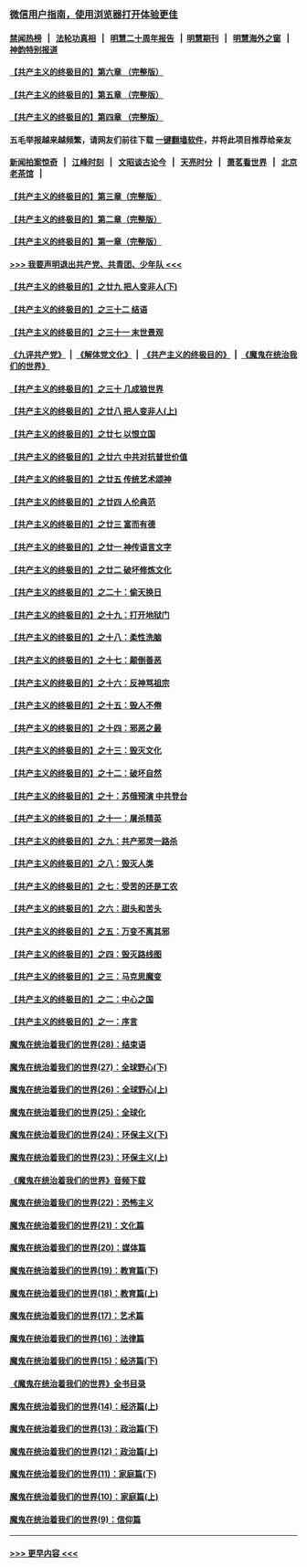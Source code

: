 ### [微信用户指南，使用浏览器打开体验更佳](https://github.com/gfw-breaker/banned-news1/blob/master/indexes/wechat-guide.md?t=0)
#### [禁闻热榜](热点新闻.md?t=0)  &nbsp;&nbsp;|&nbsp;&nbsp; [法轮功真相](https://github.com/gfw-breaker/truth/blob/master/README.md?t=0) &nbsp;&nbsp;|&nbsp;&nbsp; [明慧二十周年报告](https://github.com/gfw-breaker/mh-reports/blob/master/README.md?t=0) &nbsp;&nbsp;|&nbsp;&nbsp;[明慧期刊](https://github.com/gfw-breaker/mh-qikan) &nbsp;&nbsp;|&nbsp;&nbsp; [明慧海外之窗](https://github.com/gfw-breaker/mh-news/blob/master/README.md?t=0) &nbsp;&nbsp;|&nbsp;&nbsp; [神韵特别报道](https://github.com/gfw-breaker/mh-news/blob/master/shenyun.md?t=0)
#### [【共产主义的终极目的】第六章 （完整版）](../pages/nsc422/n11428913.md?t=02121233) 
#### [【共产主义的终极目的】第五章 （完整版）](../pages/nsc422/n11428912.md?t=02121233) 
#### [【共产主义的终极目的】第四章 （完整版）](../pages/nsc422/n11428907.md?t=02121233) 
#### 五毛举报越来越频繁，请网友们前往下载 [一键翻墙软件](https://github.com/gfw-breaker/ssr-accounts)，并将此项目推荐给亲友
#### [新闻拍案惊奇](https://github.com/gfw-breaker/banned-news1/blob/master/pages/link4.md) &nbsp;&nbsp;|&nbsp;&nbsp; [江峰时刻](https://github.com/gfw-breaker/banned-news1/blob/master/pages/link4.md) &nbsp;&nbsp;|&nbsp;&nbsp; [文昭谈古论今](https://github.com/gfw-breaker/banned-news1/blob/master/pages/link4.md) &nbsp;&nbsp;|&nbsp;&nbsp; [天亮时分](https://github.com/gfw-breaker/banned-news1/blob/master/pages/link4.md) &nbsp;&nbsp;|&nbsp;&nbsp; [萧茗看世界](https://github.com/gfw-breaker/banned-news1/blob/master/pages/link4.md) &nbsp;&nbsp;|&nbsp;&nbsp; [北京老茶馆](https://github.com/gfw-breaker/banned-news1/blob/master/pages/link4.md) &nbsp;&nbsp;|&nbsp;&nbsp; 
#### [【共产主义的终极目的】第三章（完整版）](../pages/nsc422/n11428848.md?t=02121233) 
#### [【共产主义的终极目的】第二章（完整版）](../pages/nsc422/n11428831.md?t=02121233) 
#### [【共产主义的终极目的】第一章（完整版）](../pages/nsc422/n11417651.md?t=02121233) 
#### [>>> 我要声明退出共产党、共青团、少年队 <<<](https://github.com/begood0513/goodnews/blob/master/quit/letter.md) 
#### [【共产主义的终极目的】之廿九 把人变非人(下)](../pages/nsc422/n11344140.md?t=02121233) 
#### [【共产主义的终极目的】之三十二 结语](../pages/nsc422/n11360535.md?t=02121233) 
#### [【共产主义的终极目的】之三十一 末世景观](../pages/nsc422/n11351129.md?t=02121233) 
#### [《九评共产党》](https://github.com/begood0513/9ping.md/blob/master/README.md) &nbsp;|&nbsp; [《解体党文化》](../../../../jtdwh.md/blob/master/README.md)  &nbsp;|&nbsp; [《共产主义的终极目的》](../../../../gczydzjmd.md/blob/master/README.md) &nbsp;|&nbsp; [《魔鬼在统治我们的世界》](../../../../mgztzwmdsj.md/blob/master/README.md) 
#### [【共产主义的终极目的】之三十 几成狼世界](../pages/nsc422/n11348280.md?t=02121233) 
#### [【共产主义的终极目的】之廿八 把人变非人(上)](../pages/nsc422/n11340492.md?t=02121233) 
#### [【共产主义的终极目的】之廿七 以恨立国](../pages/nsc422/n11336944.md?t=02121233) 
#### [【共产主义的终极目的】之廿六 中共对抗普世价值](../pages/nsc422/n11324785.md?t=02121233) 
#### [【共产主义的终极目的】之廿五 传统艺术颂神](../pages/nsc422/n11296396.md?t=02121233) 
#### [【共产主义的终极目的】之廿四 人伦典范](../pages/nsc422/n11296397.md?t=02121233) 
#### [【共产主义的终极目的】之廿三 富而有德](../pages/nsc422/n11283598.md?t=02121233) 
#### [【共产主义的终极目的】之廿一 神传语言文字](../pages/nsc422/n11263265.md?t=02121233) 
#### [【共产主义的终极目的】之廿二 破坏修炼文化](../pages/nsc422/n11245728.md?t=02121233) 
#### [【共产主义的终极目的】之二十：偷天换日](../pages/nsc422/n11238846.md?t=02121233) 
#### [【共产主义的终极目的】之十九：打开地狱门](../pages/nsc422/n11206376.md?t=02121233) 
#### [【共产主义的终极目的】之十八：柔性洗脑](../pages/nsc422/n11199994.md?t=02121233) 
#### [【共产主义的终极目的】之十七：颠倒善恶](../pages/nsc422/n11179782.md?t=02121233) 
#### [【共产主义的终极目的】之十六：反神骂祖宗](../pages/nsc422/n11166798.md?t=02121233) 
#### [【共产主义的终极目的】之十五：毁人不倦](../pages/nsc422/n11166792.md?t=02121233) 
#### [【共产主义的终极目的】之十四：邪恶之最](../pages/nsc422/n11150249.md?t=02121233) 
#### [【共产主义的终极目的】之十三：毁灭文化](../pages/nsc422/n11135227.md?t=02121233) 
#### [【共产主义的终极目的】之十二：破坏自然](../pages/nsc422/n11135214.md?t=02121233) 
#### [【共产主义的终极目的】之十：苏俄预演 中共登台](../pages/nsc422/n11118424.md?t=02121233) 
#### [【共产主义的终极目的】之十一：屠杀精英](../pages/nsc422/n11118442.md?t=02121233) 
#### [【共产主义的终极目的】之九：共产邪灵一路杀](../pages/nsc422/n11114139.md?t=02121233) 
#### [【共产主义的终极目的】之八：毁灭人类](../pages/nsc422/n11108503.md?t=02121233) 
#### [【共产主义的终极目的】之七：受苦的还是工农](../pages/nsc422/n11101809.md?t=02121233) 
#### [【共产主义的终极目的】之六：甜头和苦头](../pages/nsc422/n11096971.md?t=02121233) 
#### [【共产主义的终极目的】之五：万变不离其邪](../pages/nsc422/n11091285.md?t=02121233) 
#### [【共产主义的终极目的】之四：毁灭路线图](../pages/nsc422/n11086284.md?t=02121233) 
#### [【共产主义的终极目的】之三：马克思魔变](../pages/nsc422/n11061941.md?t=02121233) 
#### [【共产主义的终极目的】之二：中心之国](../pages/nsc422/n11047728.md?t=02121233) 
#### [【共产主义的终极目的】之一：序言](../pages/nsc422/n11086077.md?t=02121233) 
#### [魔鬼在统治着我们的世界(28)：结束语](../pages/nsc422/n10936246.md?t=02121233) 
#### [魔鬼在统治着我们的世界(27)：全球野心(下)](../pages/nsc422/n10928319.md?t=02121233) 
#### [魔鬼在统治着我们的世界(26)：全球野心(上)](../pages/nsc422/n10900318.md?t=02121233) 
#### [魔鬼在统治着我们的世界(25)：全球化](../pages/nsc422/n10788205.md?t=02121233) 
#### [魔鬼在统治着我们的世界(24)：环保主义(下)](../pages/nsc422/n10695307.md?t=02121233) 
#### [魔鬼在统治着我们的世界(23)：环保主义(上)](../pages/nsc422/n10688613.md?t=02121233) 
#### [《魔鬼在统治着我们的世界》音频下载](../pages/nsc422/n10635553.md?t=02121233) 
#### [魔鬼在统治着我们的世界(22)：恐怖主义](../pages/nsc422/n10614727.md?t=02121233) 
#### [魔鬼在统治着我们的世界(21)：文化篇](../pages/nsc422/n10597706.md?t=02121233) 
#### [魔鬼在统治着我们的世界(20)：媒体篇](../pages/nsc422/n10586579.md?t=02121233) 
#### [魔鬼在统治着我们的世界(19)：教育篇(下)](../pages/nsc422/n10564808.md?t=02121233) 
#### [魔鬼在统治着我们的世界(18)：教育篇(上)](../pages/nsc422/n10526970.md?t=02121233) 
#### [魔鬼在统治着我们的世界(17)：艺术篇](../pages/nsc422/n10499093.md?t=02121233) 
#### [魔鬼在统治着我们的世界(16)：法律篇](../pages/nsc422/n10485969.md?t=02121233) 
#### [魔鬼在统治着我们的世界(15)：经济篇(下)](../pages/nsc422/n10469975.md?t=02121233) 
#### [《魔鬼在统治着我们的世界》全书目录](../pages/nsc422/n10464261.md?t=02121233) 
#### [魔鬼在统治着我们的世界(14)：经济篇(上)](../pages/nsc422/n10457370.md?t=02121233) 
#### [魔鬼在统治着我们的世界(13)：政治篇(下)](../pages/nsc422/n10448270.md?t=02121233) 
#### [魔鬼在统治着我们的世界(12)：政治篇(上)](../pages/nsc422/n10444576.md?t=02121233) 
#### [魔鬼在统治着我们的世界(11)：家庭篇(下)](../pages/nsc422/n10440961.md?t=02121233) 
#### [魔鬼在统治着我们的世界(10)：家庭篇(上)](../pages/nsc422/n10435448.md?t=02121233) 
#### [魔鬼在统治着我们的世界(9)：信仰篇](../pages/nsc422/n10432159.md?t=02121233) 

----
#### [ >>> 更早内容 <<< ](../indexes/nsc422-earlier.md)
